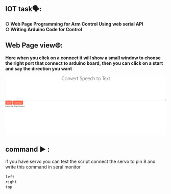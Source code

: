 ## IOT task🗣:<br />
**○ Web Page Programming for Arm Control Using web serial API** <br />
**○ Writing Arduino Code for Control**<br />

## Web Page view🌐:<br />

**Here when you click on a connect it will show a small window to choose the right port that connect to arduino board, then you can click on a start and say the direction you want** <br />

<img src="speechtoTextPhoto.png" width="600"> <br />

## command ▶ :

if you have servo you can test the script connect the servo to pin 8 and write this command in seral monitor 


```
left
right
top
```
